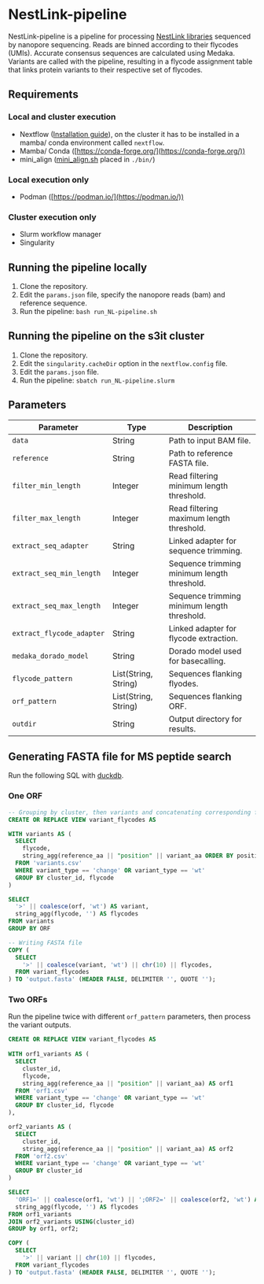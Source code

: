 # NestLink-pipeline
NestLink-pipeline is a pipeline for processing [NestLink libraries](https://www.nature.com/articles/s41592-019-0389-8) sequenced by nanopore sequencing. Reads are binned according to their flycodes (UMIs). Accurate consensus sequences are calculated using Medaka. Variants are called with the pipeline, resulting in a flycode assignment table that links protein variants to their respective set of flycodes.

## Requirements
### Local and cluster execution
- Nextflow ([Installation guide](https://www.nextflow.io/docs/latest/install.html)), on the cluster it has to be installed in a mamba/ conda environment called `nextflow`. 
- Mamba/ Conda ([https://conda-forge.org/](https://conda-forge.org/))
- mini_align ([mini_align.sh](https://raw.githubusercontent.com/nanoporetech/pomoxis/master/scripts/mini_align) placed in `./bin/`)
### Local execution only
- Podman ([https://podman.io/](https://podman.io/))
### Cluster execution only
- Slurm workflow manager
- Singularity

## Running the pipeline locally
1. Clone the repository.
2. Edit the `params.json` file, specify the nanopore reads (bam) and reference sequence.
3. Run the pipeline:
`bash run_NL-pipeline.sh`

## Running the pipeline on the s3it cluster
1. Clone the repository.
2. Edit the `singularity.cacheDir` option in the `nextflow.config` file.
3. Edit the `params.json` file.
4. Run the pipeline:
`sbatch run_NL-pipeline.slurm`

## Parameters
| Parameter                 | Type                 | Description                                 |
|---------------------------|----------------------|---------------------------------------------|
| `data`                    | String               | Path to input BAM file.                     |
| `reference`               | String               | Path to reference FASTA file.               |
| `filter_min_length`       | Integer              | Read filtering minimum length threshold.    |
| `filter_max_length`       | Integer              | Read filtering maximum length threshold.    |
| `extract_seq_adapter`     | String               | Linked adapter for sequence trimming.       |
| `extract_seq_min_length`  | Integer              | Sequence trimming minimum length threshold. |
| `extract_seq_max_length`  | Integer              | Sequence trimming minimum length threshold. |
| `extract_flycode_adapter` | String               | Linked adapter for flycode extraction.      |
| `medaka_dorado_model`     | String               | Dorado model used for basecalling.          |
| `flycode_pattern`         | List(String, String) | Sequences flanking flyodes.                 |
| `orf_pattern`             | List(String, String) | Sequences flanking ORF.                     |
| `outdir`                  | String               | Output directory for results.               |

## Generating FASTA file for MS peptide search
Run the following SQL with [duckdb](https://duckdb.org/).
### One ORF
```SQL
-- Grouping by cluster, then variants and concatenating corresponding flycodes
CREATE OR REPLACE VIEW variant_flycodes AS

WITH variants AS (
  SELECT
    flycode,
    string_agg(reference_aa || "position" || variant_aa ORDER BY position) AS orf
  FROM 'variants.csv'
  WHERE variant_type == 'change' OR variant_type == 'wt'
  GROUP BY cluster_id, flycode
)

SELECT
  '>' || coalesce(orf, 'wt') AS variant,
  string_agg(flycode, '') AS flycodes
FROM variants
GROUP BY ORF

-- Writing FASTA file
COPY (
  SELECT
    '>' || coalesce(variant, 'wt') || chr(10) || flycodes,
  FROM variant_flycodes
) TO 'output.fasta' (HEADER FALSE, DELIMITER '', QUOTE '');
```
### Two ORFs
Run the pipeline twice with different `orf_pattern` parameters, then process the variant outputs.
```SQL
CREATE OR REPLACE VIEW variant_flycodes AS
  
WITH orf1_variants AS (
  SELECT
    cluster_id,
    flycode,
    string_agg(reference_aa || "position" || variant_aa) AS orf1
  FROM 'orf1.csv'
  WHERE variant_type == 'change' OR variant_type == 'wt'
  GROUP BY cluster_id, flycode
),

orf2_variants AS (
  SELECT
    cluster_id,
    string_agg(reference_aa || "position" || variant_aa) AS orf2
  FROM 'orf2.csv'
  WHERE variant_type == 'change' OR variant_type == 'wt'
  GROUP BY cluster_id
)

SELECT
  'ORF1=' || coalesce(orf1, 'wt') || ';ORF2=' || coalesce(orf2, 'wt') AS variant,
  string_agg(flycode, '') AS flycodes
FROM orf1_variants
JOIN orf2_variants USING(cluster_id)
GROUP by orf1, orf2;

COPY (
  SELECT
    '>' || variant || chr(10) || flycodes,
  FROM variant_flycodes
) TO 'output.fasta' (HEADER FALSE, DELIMITER '', QUOTE '');
```

